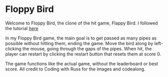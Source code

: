 # Floppy Bird 
Welcome to Floppy Bird, the clone of the hit game, Flappy Bird. I followed the tutorial [here](https://www.youtube.com/playlist?list=PLjcN1EyupaQkz5Olxzwvo1OzDNaNLGWoJ)

In my Floppy Bird game, the main goal is to get passed as many pipes as possible without hitting them, ending the game. Move the bird along by left-clicking the mouse, going through the gaps of the pipes. When hit, the player can restart by clicking the restart button that resets them at score 0. 

The game functions like the actual game, without the leaderboard or best score. All credit to Coding with Russ for the images and codealong.
